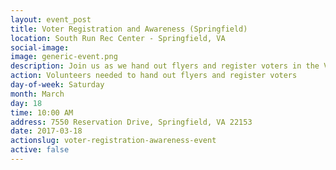 ```yaml
---
layout: event_post
title: Voter Registration and Awareness (Springfield)
location: South Run Rec Center - Springfield, VA
social-image:
image: generic-event.png
description: Join us as we hand out flyers and register voters in the Virginia 10.
action: Volunteers needed to hand out flyers and register voters
day-of-week: Saturday
month: March
day: 18
time: 10:00 AM
address: 7550 Reservation Drive, Springfield, VA 22153
date: 2017-03-18
actionslug: voter-registration-awareness-event
active: false
---
```

